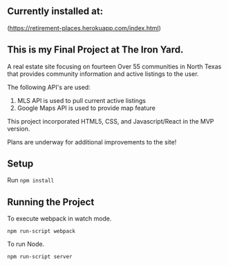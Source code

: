 
## Currently installed at:
(https://retirement-places.herokuapp.com/index.html)


## This is my Final Project at The Iron Yard.
A real estate site focusing on fourteen Over 55 communities in North Texas that provides community information and active listings to the user.   

The following API's are used:
1. MLS API is used to pull current active listings 
2. Google Maps API is used to provide map feature

This project incorporated HTML5, CSS, and Javascript/React in the MVP version.  

Plans are underway for additional improvements to the site!


## Setup

Run `npm install`



## Running the Project

To execute webpack in watch mode.

```
npm run-script webpack
```

To run Node.

```
npm run-script server
```
